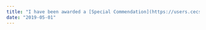 ```yaml
---
title: "I have been awarded a [Special Commendation](https://users.cecs.anu.edu.au/~Salman.Durrani/_images/acgr.jpg) in the [2019 ACGR Award for Excellence in Graduate Supervision](https://www.acgr.edu.au/about/awards-for-excellence/). [[Photo](https://users.cecs.anu.edu.au/~Salman.Durrani/_images/DSC_0309.JPG)]."
date: "2019-05-01"
---
```

